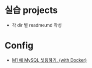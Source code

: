 # 실습 projects
- 각 dir 별 readme.md 작성

# Config
- [M1 에 MySQL 셋팅하기. (with Docker)](https://github.com/Pawer0223/study_codes/blob/main/record/mysql-m1.md)
